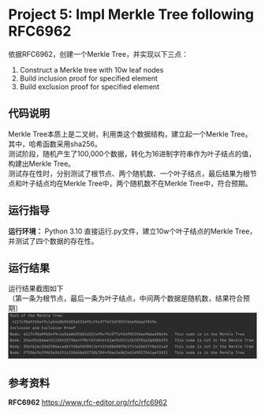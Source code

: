 # Project 5: Impl Merkle Tree following RFC6962
依据RFC6962，创建一个Merkle Tree，并实现以下三点：  
1. Construct a Merkle tree with 10w leaf nodes
2. Build inclusion proof for specified element
3. Build exclusion proof for specified element

## 代码说明
Merkle Tree本质上是二叉树，利用类这个数据结构，建立起一个Merkle Tree。其中，哈希函数采用sha256。  
测试阶段，随机产生了100,000个数据，转化为16进制字符串作为叶子结点的值，构建出Merkle Tree。  
测试存在性时，分别测试了根节点、两个随机数、一个叶子结点，最后结果为根节点和叶子结点均在Merkle Tree中，两个随机数不在Merkle Tree中，符合预期。

## 运行指导
**运行环境：**  Python 3.10 
直接运行.py文件，建立10w个叶子结点的Merkle Tree，并测试了四个数据的存在性。  

## 运行结果
运行结果截图如下  
（第一条为根节点，最后一条为叶子结点，中间两个数据是随机数，结果符合预期）
![image](https://github.com/Z-Yivon/project/blob/main/project5/result.png)

## 参考资料
**RFC6962** https://www.rfc-editor.org/rfc/rfc6962
